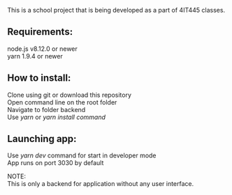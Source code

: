 This is a school project that is being developed as a part of 4IT445 classes.

## Requirements:
node.js v8.12.0 or newer </br>
yarn 1.9.4 or newer

## How to install:
Clone using git or download this repository</br>
Open command line on the root folder</br>
Navigate to folder backend</br>
Use *yarn* or *yarn install command*

## Launching app:
Use *yarn dev* command for start in developer mode</br>
App runs on port 3030 by default</br>

NOTE:</br>
This is only a backend for application without any user interface.
